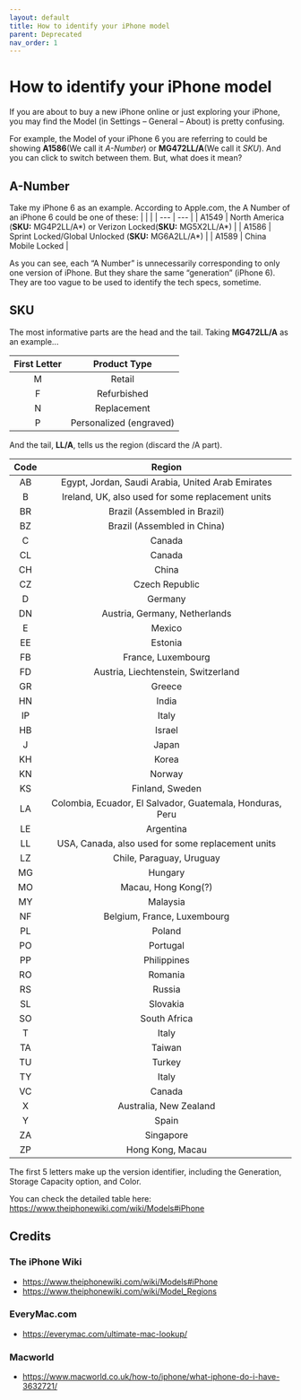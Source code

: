 ```yaml
---
layout: default
title: How to identify your iPhone model
parent: Deprecated
nav_order: 1
---
```


# How to identify your iPhone model

If you are about to buy a new iPhone online or just exploring your iPhone, you may find the Model (in Settings – General – About) is pretty confusing.

For example, the Model of your iPhone 6 you are referring to could be showing **A1586**(We call it _A-Number_) or **MG472LL/A**(We call it  _SKU_). And you can click to switch between them. But, what does it mean?

## A-Number
Take my iPhone 6 as an example. According to Apple.com, the A Number of an iPhone 6 could be one of these:
| | |
| --- | --- |
| A1549 | North America (**SKU:** MG4P2LL/A*) or Verizon Locked(**SKU:** MG5X2LL/A*) |
| A1586 | Sprint Locked/Global Unlocked (**SKU:** MG6A2LL/A*) |
| A1589 | China Mobile Locked |

As you can see, each “A Number” is unnecessarily corresponding to only one version of iPhone. But they share the same “generation” (iPhone 6). They are too vague to be used to identify the tech specs, sometime.

## SKU 
The most informative parts are the head and the tail. Taking **MG472LL/A** as an example...

| First Letter | Product Type |
| :--: | :--: |
| M | Retail |
| F | Refurbished |
| N | Replacement |
| P | Personalized (engraved) |

And the tail, **LL/A**, tells us the region (discard the /A part). 

| Code | Region |
| :--: | :----: |
| AB | Egypt, Jordan, Saudi Arabia, United Arab Emirates | 
| B | Ireland, UK, also used for some replacement units | 
| BR | Brazil (Assembled in Brazil) | 
| BZ | Brazil (Assembled in China) | 
| C | Canada | 
| CL | Canada | 
| CH | China | 
| CZ | Czech Republic | 
| D | Germany | 
| DN | Austria, Germany, Netherlands | 
| E | Mexico | 
| EE | Estonia | 
| FB | France, Luxembourg | 
| FD | Austria, Liechtenstein, Switzerland | 
| GR | Greece | 
| HN | India | 
| IP | Italy | 
| HB | Israel | 
| J | Japan | 
| KH | Korea | 
| KN | Norway | 
| KS | Finland, Sweden | 
| LA | Colombia, Ecuador, El Salvador, Guatemala, Honduras, Peru | 
| LE | Argentina | 
| LL | USA, Canada, also used for some replacement units | 
| LZ | Chile, Paraguay, Uruguay | 
| MG | Hungary | 
| MO | Macau, Hong Kong(?) | 
| MY | Malaysia | 
| NF | Belgium, France, Luxembourg | 
| PL | Poland | 
| PO | Portugal | 
| PP | Philippines | 
| RO | Romania | 
| RS | Russia | 
| SL | Slovakia | 
| SO | South Africa | 
| T | Italy | 
| TA | Taiwan | 
| TU | Turkey | 
| TY | Italy | 
| VC | Canada | 
| X | Australia, New Zealand | 
| Y | Spain | 
| ZA | Singapore | 
| ZP | Hong Kong, Macau |

The first 5 letters make up the version identifier, including the Generation, Storage Capacity option, and Color.

You can check the detailed table here: https://www.theiphonewiki.com/wiki/Models#iPhone

## Credits
### The iPhone Wiki
- https://www.theiphonewiki.com/wiki/Models#iPhone
- https://www.theiphonewiki.com/wiki/Model_Regions

### EveryMac.com
- https://everymac.com/ultimate-mac-lookup/

### Macworld
- https://www.macworld.co.uk/how-to/iphone/what-iphone-do-i-have-3632721/
